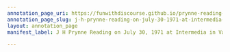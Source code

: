 ```yaml
---
annotation_page_uri: https://funwithdiscourse.github.io/prynne-reading-intermedia-july-30-1971/annotations/j-h-prynne-reading-on-july-30-1971-at-intermedia-in-vancouver-canvas-1-speculation.json
annotation_page_slug: j-h-prynne-reading-on-july-30-1971-at-intermedia-in-vancouver-canvas-1-speculation
layout: annotation_page
manifest_label: J H Prynne Reading on July 30, 1971 at Intermedia in Vancouver

---
```

